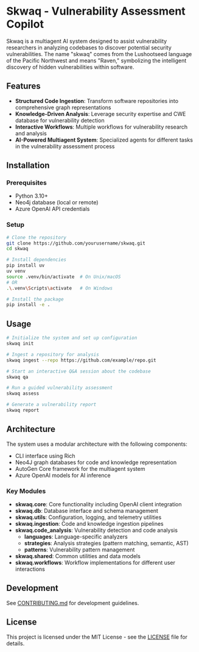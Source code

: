 # Skwaq - Vulnerability Assessment Copilot

Skwaq is a multiagent AI system designed to assist vulnerability researchers in analyzing codebases to discover potential security vulnerabilities. The name "skwaq" comes from the Lushootseed language of the Pacific Northwest and means "Raven," symbolizing the intelligent discovery of hidden vulnerabilities within software.

## Features

- **Structured Code Ingestion**: Transform software repositories into comprehensive graph representations
- **Knowledge-Driven Analysis**: Leverage security expertise and CWE database for vulnerability detection
- **Interactive Workflows**: Multiple workflows for vulnerability research and analysis
- **AI-Powered Multiagent System**: Specialized agents for different tasks in the vulnerability assessment process

## Installation

### Prerequisites

- Python 3.10+
- Neo4j database (local or remote)
- Azure OpenAI API credentials

### Setup

```bash
# Clone the repository
git clone https://github.com/yourusername/skwaq.git
cd skwaq

# Install dependencies
pip install uv
uv venv
source .venv/bin/activate  # On Unix/macOS
# OR
.\.venv\Scripts\activate   # On Windows

# Install the package
pip install -e .
```

## Usage

```bash
# Initialize the system and set up configuration
skwaq init

# Ingest a repository for analysis
skwaq ingest --repo https://github.com/example/repo.git

# Start an interactive Q&A session about the codebase
skwaq qa

# Run a guided vulnerability assessment
skwaq assess

# Generate a vulnerability report
skwaq report
```

## Architecture

The system uses a modular architecture with the following components:

- CLI interface using Rich
- Neo4J graph databases for code and knowledge representation
- AutoGen Core framework for the multiagent system
- Azure OpenAI models for AI inference

### Key Modules

- **skwaq.core**: Core functionality including OpenAI client integration
- **skwaq.db**: Database interface and schema management
- **skwaq.utils**: Configuration, logging, and telemetry utilities
- **skwaq.ingestion**: Code and knowledge ingestion pipelines
- **skwaq.code_analysis**: Vulnerability detection and code analysis
  - **languages**: Language-specific analyzers
  - **strategies**: Analysis strategies (pattern matching, semantic, AST)
  - **patterns**: Vulnerability pattern management
- **skwaq.shared**: Common utilities and data models
- **skwaq.workflows**: Workflow implementations for different user interactions

## Development

See [CONTRIBUTING.md](CONTRIBUTING.md) for development guidelines.

## License

This project is licensed under the MIT License - see the [LICENSE](LICENSE) file for details.
